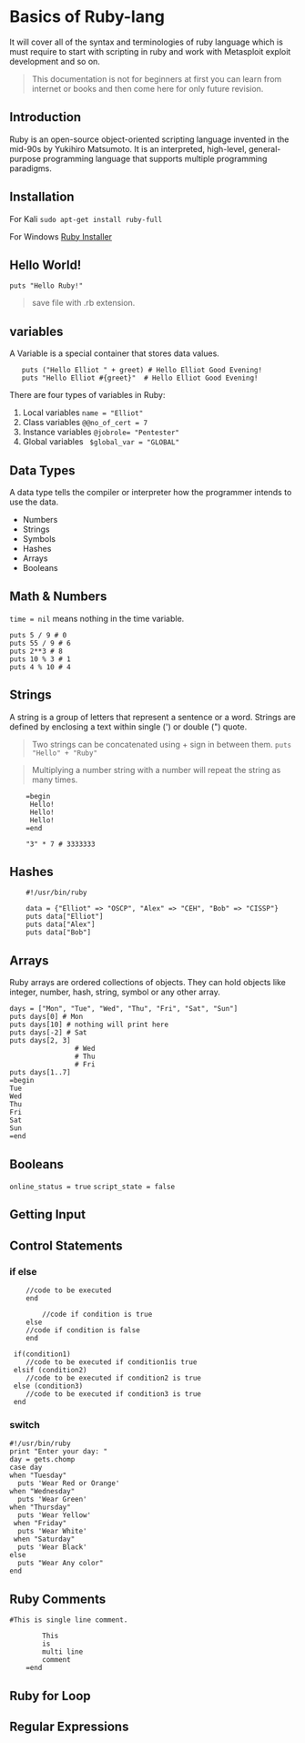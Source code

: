 # Basics of Ruby-lang 
It will cover all of the syntax and terminologies of ruby language which is must require to start with scripting in ruby and work with Metasploit exploit development and so on.
 
 > This documentation is not for beginners at first you can learn from internet or books and then come here for only future revision.
## Introduction 
  Ruby is an open-source object-oriented scripting language invented in the mid-90s by Yukihiro Matsumoto.
  It is an interpreted, high-level, general-purpose programming language that supports multiple programming paradigms.

## Installation
For Kali
 ```sudo apt-get install ruby-full  ```

For Windows 
  [Ruby Installer]("https://rubyinstaller.org/downloads/")

## Hello World!
 ``` puts "Hello Ruby!" ```

 > save file with .rb extension.
## variables
A Variable is a special container that stores data values.

``` greet = "Good Evening!"
   puts ("Hello Elliot " + greet) # Hello Elliot Good Evening!
   puts "Hello Elliot #{greet}"  # Hello Elliot Good Evening!
 ```
There are four types of variables in Ruby:

   1. Local variables ``` name = "Elliot" ```
   2. Class variables ``` @@no_of_cert = 7 ```
   3. Instance variables ``` @jobrole= "Pentester" ```
   4. Global variables  ```  $global_var = "GLOBAL" ```


## Data Types 
A data type tells the compiler or interpreter how the programmer intends to use the data.

   * Numbers
   * Strings
   * Symbols
   * Hashes
   * Arrays
   * Booleans

## Math & Numbers
``` time = nil ``` means nothing in the time variable.

```
puts 5 / 9 # 0
puts 55 / 9 # 6
puts 2**3 # 8
puts 10 % 3 # 1
puts 4 % 10 # 4
```
## Strings
A string is a group of letters that represent a sentence or a word. Strings are defined by enclosing a text within single (') or double (") quote.

> Two strings can be concatenated using + sign in between them.
``` puts "Hello" + "Ruby" ```

> Multiplying a number string with a number will repeat the string as many times.
``` 3.times { puts "Hello!" }
    =begin  
     Hello!
     Hello!
     Hello!
    =end

    "3" * 7 # 3333333
 ```
## Hashes
```
    #!/usr/bin/ruby   
      
    data = {"Elliot" => "OSCP", "Alex" => "CEH", "Bob" => "CISSP"}   
    puts data["Elliot"]   
    puts data["Alex"]   
    puts data["Bob"]  
```
## Arrays
Ruby arrays are ordered collections of objects. They can hold objects like integer, number, hash, string, symbol or any other array. 
```
days = ["Mon", "Tue", "Wed", "Thu", "Fri", "Sat", "Sun"]   
puts days[0] # Mon     
puts days[10] # nothing will print here  
puts days[-2] # Sat    
puts days[2, 3] 
                # Wed
                # Thu
                # Fri 
puts days[1..7]
=begin  
Tue
Wed
Thu
Fri
Sat
Sun  
=end
```
## Booleans 
```online_status = true```
```script_state = false```

## Getting Input

## Control Statements
### if else 

```  if (condition)  
    //code to be executed  
    end
```

```  if(condition)  
        //code if condition is true  
    else  
    //code if condition is false  
    end 
```

```
 if(condition1)  
    //code to be executed if condition1is true  
 elsif (condition2)  
    //code to be executed if condition2 is true  
 else (condition3)  
    //code to be executed if condition3 is true  
 end   
 ```

### switch
```
#!/usr/bin/ruby   
print "Enter your day: "   
day = gets.chomp   
case day   
when "Tuesday"   
  puts 'Wear Red or Orange'   
when "Wednesday"   
  puts 'Wear Green'   
when "Thursday"   
  puts 'Wear Yellow'   
 when "Friday"   
  puts 'Wear White'   
 when "Saturday"   
  puts 'Wear Black'   
else   
  puts "Wear Any color"   
end 
```
## Ruby Comments
``` #This is single line comment.  ```

```    =begin  
        This  
        is  
        multi line  
        comment  
    =end  
```
## Ruby for Loop

## Regular Expressions


